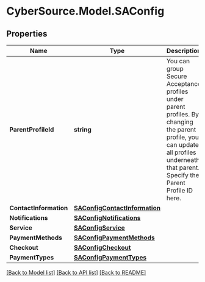 # CyberSource.Model.SAConfig
## Properties

Name | Type | Description | Notes
------------ | ------------- | ------------- | -------------
**ParentProfileId** | **string** | You can group Secure Acceptance profiles under parent profiles. By changing the parent profile, you can update all profiles underneath that parent. Specify the Parent Profile ID here. | [optional] 
**ContactInformation** | [**SAConfigContactInformation**](SAConfigContactInformation.md) |  | [optional] 
**Notifications** | [**SAConfigNotifications**](SAConfigNotifications.md) |  | [optional] 
**Service** | [**SAConfigService**](SAConfigService.md) |  | [optional] 
**PaymentMethods** | [**SAConfigPaymentMethods**](SAConfigPaymentMethods.md) |  | [optional] 
**Checkout** | [**SAConfigCheckout**](SAConfigCheckout.md) |  | [optional] 
**PaymentTypes** | [**SAConfigPaymentTypes**](SAConfigPaymentTypes.md) |  | [optional] 

[[Back to Model list]](../README.md#documentation-for-models) [[Back to API list]](../README.md#documentation-for-api-endpoints) [[Back to README]](../README.md)

